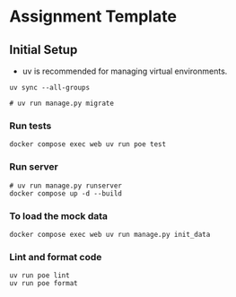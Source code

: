 # Assignment Template

## Initial Setup

- uv is recommended for managing virtual environments.

```
uv sync --all-groups

# uv run manage.py migrate
```

### Run tests

```
docker compose exec web uv run poe test
```

### Run server

```
# uv run manage.py runserver
docker compose up -d --build
```

### To load the mock data
```
docker compose exec web uv run manage.py init_data
```


### Lint and format code

```
uv run poe lint
uv run poe format
```
